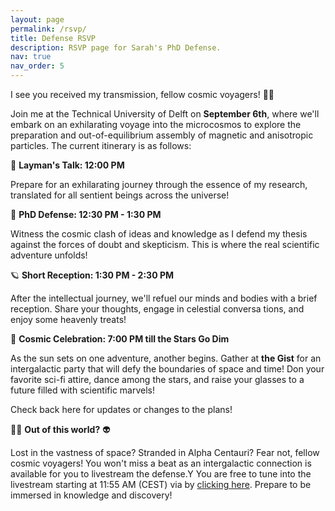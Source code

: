 ```yaml
---
layout: page
permalink: /rsvp/
title: Defense RSVP
description: RSVP page for Sarah's PhD Defense.
nav: true
nav_order: 5
---
```

<style>
  .form-container {
    background-color: #f0f0f0;
    padding: 20px;
    border-radius: 10px;
	}
/* Optional: Change the font color of labels specifically */
  .form-container label {
    color: #555;
  }

  /* Optional: Change the font color of inputs specifically */
  .form-container input {
    color: #444;
  }

  /* Optional: Change the font color of the submit button specifically */
  .form-container input[type="submit"] {
    color: #fff;
    background-color: #007bff;
    border: none;
    padding: 8px 16px;
    border-radius: 4px;
    cursor: pointer;
  }
</style>
I see you received my transmission, fellow cosmic voyagers! 🚀🌌

Join me at the Technical University of Delft on **September 6th**, where we'll embark on an exhilarating voyage into the microcosmos to explore the preparation and out-of-equilibrium assembly of magnetic and anisotropic particles. The current itinerary is as follows:

🌟 **Layman's Talk: 12:00 PM**

Prepare for an exhilarating journey through the essence of my research, translated for all sentient beings across the universe!

🌌 **PhD Defense: 12:30 PM - 1:30 PM**

Witness the cosmic clash of ideas and knowledge as I defend my thesis against the forces of doubt and skepticism. This is where the real scientific adventure unfolds!

🪐 **Short Reception: 1:30 PM - 2:30 PM**

After the intellectual journey, we'll refuel our minds and bodies with a brief reception. Share your thoughts, engage in celestial conversa tions, and enjoy some heavenly treats!

🌠 **Cosmic Celebration: 7:00 PM till the Stars Go Dim**

As the sun sets on one adventure, another begins. Gather at **the Gist** for an intergalactic party that will defy the boundaries of space and time! Don your favorite sci-fi attire, dance among the stars, and raise your glasses to a future filled with scientific marvels!

Check back here for updates or changes to the plans!



👨‍🚀 **Out of this world?**  👽

Lost in the vastness of space? Stranded in Alpha Centauri? Fear not, fellow cosmic voyagers! You won't miss a beat as an intergalactic connection is available for you to livestream the defense.Y You are free to tune into the livestream starting at 11:55 AM (CEST) via by [clicking here](https://collegerama.tudelft.nl/mediasite/play/633015c336674e5b8856ad7b9cd950b11d). Prepare to be immersed in knowledge and discovery!
